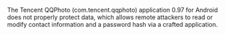 The Tencent QQPhoto (com.tencent.qqphoto) application 0.97 for Android does not properly protect data, which allows remote attackers to read or modify contact information and a password hash via a crafted application.